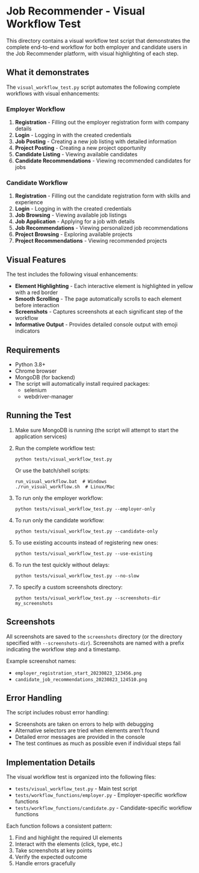 # Job Recommender - Visual Workflow Test

This directory contains a visual workflow test script that demonstrates the complete end-to-end workflow for both employer and candidate users in the Job Recommender platform, with visual highlighting of each step.

## What it demonstrates

The `visual_workflow_test.py` script automates the following complete workflows with visual enhancements:

### Employer Workflow
1. **Registration** - Filling out the employer registration form with company details
2. **Login** - Logging in with the created credentials
3. **Job Posting** - Creating a new job listing with detailed information
4. **Project Posting** - Creating a new project opportunity
5. **Candidate Listing** - Viewing available candidates
6. **Candidate Recommendations** - Viewing recommended candidates for jobs

### Candidate Workflow
1. **Registration** - Filling out the candidate registration form with skills and experience
2. **Login** - Logging in with the created credentials
3. **Job Browsing** - Viewing available job listings
4. **Job Application** - Applying for a job with details
5. **Job Recommendations** - Viewing personalized job recommendations
6. **Project Browsing** - Exploring available projects
7. **Project Recommendations** - Viewing recommended projects

## Visual Features

The test includes the following visual enhancements:
- **Element Highlighting** - Each interactive element is highlighted in yellow with a red border
- **Smooth Scrolling** - The page automatically scrolls to each element before interaction
- **Screenshots** - Captures screenshots at each significant step of the workflow
- **Informative Output** - Provides detailed console output with emoji indicators

## Requirements

- Python 3.8+
- Chrome browser
- MongoDB (for backend)
- The script will automatically install required packages:
  - selenium
  - webdriver-manager

## Running the Test

1. Make sure MongoDB is running (the script will attempt to start the application services)

2. Run the complete workflow test:
   ```
   python tests/visual_workflow_test.py
   ```
   
   Or use the batch/shell scripts:
   ```
   run_visual_workflow.bat  # Windows
   ./run_visual_workflow.sh  # Linux/Mac
   ```

3. To run only the employer workflow:
   ```
   python tests/visual_workflow_test.py --employer-only
   ```

4. To run only the candidate workflow:
   ```
   python tests/visual_workflow_test.py --candidate-only
   ```

5. To use existing accounts instead of registering new ones:
   ```
   python tests/visual_workflow_test.py --use-existing
   ```

6. To run the test quickly without delays:
   ```
   python tests/visual_workflow_test.py --no-slow
   ```

7. To specify a custom screenshots directory:
   ```
   python tests/visual_workflow_test.py --screenshots-dir my_screenshots
   ```

## Screenshots

All screenshots are saved to the `screenshots` directory (or the directory specified with `--screenshots-dir`). Screenshots are named with a prefix indicating the workflow step and a timestamp.

Example screenshot names:
- `employer_registration_start_20230823_123456.png`
- `candidate_job_recommendations_20230823_124510.png`

## Error Handling

The script includes robust error handling:
- Screenshots are taken on errors to help with debugging
- Alternative selectors are tried when elements aren't found
- Detailed error messages are provided in the console
- The test continues as much as possible even if individual steps fail

## Implementation Details

The visual workflow test is organized into the following files:
- `tests/visual_workflow_test.py` - Main test script
- `tests/workflow_functions/employer.py` - Employer-specific workflow functions
- `tests/workflow_functions/candidate.py` - Candidate-specific workflow functions

Each function follows a consistent pattern:
1. Find and highlight the required UI elements
2. Interact with the elements (click, type, etc.)
3. Take screenshots at key points
4. Verify the expected outcome
5. Handle errors gracefully 